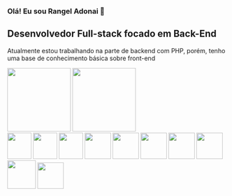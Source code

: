 ### Olá! Eu sou Rangel Adonai 👋
##  Desenvolvedor Full-stack focado em Back-End
<p>Atualmente estou trabalhando na parte de backend com PHP, porém, tenho uma base de conhecimento básica sobre front-end</p>
<div>
  <img height="145em" src="https://github-readme-stats.vercel.app/api?username=rangeladonai&show_icons=true&theme=dark"/>
  <img height="145em" src="https://github-readme-stats.vercel.app/api/top-langs/?username=rangeladonai&layout=compact&theme=dark"/>
</div>
<div>     
   <img height="60px" width="55px" src="https://cdn.jsdelivr.net/gh/devicons/devicon/icons/html5/html5-original.svg"/>
   <img height="60px" width="55px" src="https://cdn.jsdelivr.net/gh/devicons/devicon/icons/bootstrap/bootstrap-original.svg"/>
   <img height="60px" width="55px" src="https://cdn.jsdelivr.net/gh/devicons/devicon/icons/javascript/javascript-original.svg"/>
   <img height="60px" width="60px" src="https://cdn.jsdelivr.net/gh/devicons/devicon/icons/php/php-original.svg"/>
   <img height="60px" width="60px" src="https://cdn.jsdelivr.net/gh/devicons/devicon/icons/composer/composer-original.svg"/>
   <img height="60px" width="60px" src="https://cdn.jsdelivr.net/gh/devicons/devicon/icons/laravel/laravel-plain-wordmark.svg"/>                                         
   <img height="60px" width="60px" src="https://cdn.jsdelivr.net/gh/devicons/devicon/icons/mysql/mysql-original.svg"/>
   <img height="60px" width="60px" src="https://cdn.jsdelivr.net/gh/devicons/devicon/icons/postgresql/postgresql-original.svg""/>
   <img height="65px" width="65px" src="https://cdn.jsdelivr.net/gh/devicons/devicon/icons/docker/docker-original.svg"/>                                            
   <img height="60px" width="60px" src="https://cdn.jsdelivr.net/gh/devicons/devicon/icons/git/git-original.svg"/>
 </div>
